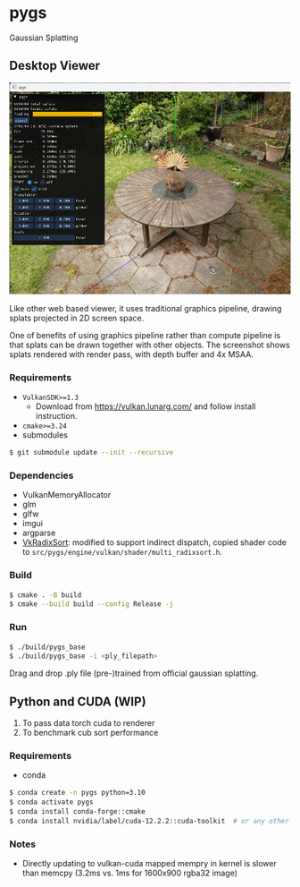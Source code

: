 # pygs
Gaussian Splatting

## Desktop Viewer

![](/media/screenshot.png)

Like other web based viewer, it uses traditional graphics pipeline, drawing splats projected in 2D screen space.

One of benefits of using graphics pipeline rather than compute pipeline is that splats can be drawn together with other objects.
The screenshot shows splats rendered with render pass, with depth buffer and 4x MSAA.


### Requirements
- `VulkanSDK>=1.3`
  - Download from https://vulkan.lunarg.com/ and follow install instruction.
- `cmake>=3.24`
- submodules
```bash
$ git submodule update --init --recursive
```

### Dependencies
- VulkanMemoryAllocator
- glm
- glfw
- imgui
- argparse
- [VkRadixSort](https://github.com/MircoWerner/VkRadixSort): modified to support indirect dispatch, copied shader code to `src/pygs/engine/vulkan/shader/multi_radixsort.h`.


### Build
```bash
$ cmake . -B build
$ cmake --build build --config Release -j
```

### Run
```bash
$ ./build/pygs_base
$ ./build/pygs_base -i <ply_filepath>
```
Drag and drop .ply file (pre-)trained from official gaussian splatting.


## Python and CUDA (WIP)

1. To pass data torch cuda to renderer
1. To benchmark cub sort performance


### Requirements

- conda
```bash
$ conda create -n pygs python=3.10
$ conda activate pygs
$ conda install conda-forge::cmake
$ conda install nvidia/label/cuda-12.2.2::cuda-toolkit  # or any other version
```


### Notes
- Directly updating to vulkan-cuda mapped mempry in kernel is slower than memcpy (3.2ms vs. 1ms for 1600x900 rgba32 image)
